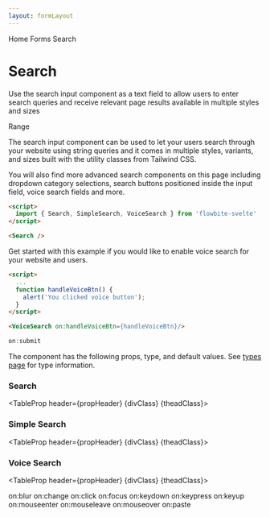 ```yaml
---
layout: formLayout
---
```


<script>
  import { Htwo, ExampleDiv, GitHubSource, CompoDescription, TableProp, TableDefaultRow} from '../utils'
  import { Search, SimpleSearch, VoiceSearch, Breadcrumb, BreadcrumbItem, Badge } from '$lib'
  import { Home } from 'svelte-heros'

  import searchComponentProps from '../props/Search.json'
  import simpleSearchComponentProps from '../props/SimpleSearch.json'
  import voiceSearchcomponentProps from '../props/VoiceSearch.json'

  let searchItems = searchComponentProps.props
  let simpleSearchItems = simpleSearchComponentProps.props
  let voiceSearchItems = voiceSearchcomponentProps.props

  let propHeader = ['Name', 'Type', 'Default']
  let divClass='w-full relative overflow-x-auto shadow-md sm:rounded-lg py-4'
  let theadClass ='text-xs text-gray-700 uppercase bg-gray-50 dark:bg-gray-700 dark:text-white'

  function handleVoiceBtn() {
    alert('You clicked voice button');
  }
</script>

<Breadcrumb>
  <BreadcrumbItem href="/" icon={Home} variation="solid">Home</BreadcrumbItem>
  <BreadcrumbItem href="/forms">Forms</BreadcrumbItem>
  <BreadcrumbItem>Search</BreadcrumbItem>
</Breadcrumb>

<h1 class="text-3xl w-full dark:text-white pt-8 pb-4">Search</h1>

<CompoDescription>Use the search input component as a text field to allow users to enter search queries and receive relevant page results available in multiple styles and sizes</CompoDescription>

<ExampleDiv>
<GitHubSource href="forms/Range.svelte">Range</GitHubSource>
</ExampleDiv>

The search input component can be used to let your users search through your website using string queries and it comes in multiple styles, variants, and sizes built with the utility classes from Tailwind CSS.

You will also find more advanced search components on this page including dropdown category selections, search buttons positioned inside the input field, voice search fields and more.

<Htwo label="Setup" />

```html
<script>
  import { Search, SimpleSearch, VoiceSearch } from 'flowbite-svelte'
</script>
```

<Htwo label="Search bar example" />

<ExampleDiv>
<Search />
</ExampleDiv>

```html
<Search />
```

<Htwo label="Voice Search" />

Get started with this example if you would like to enable voice search for your website and users.

<ExampleDiv>
<VoiceSearch on:handleVoiceBtn={handleVoiceBtn}/>
</ExampleDiv>

```html
<script>
  ...
  function handleVoiceBtn() {
    alert('You clicked voice button');
  }
</script>

<VoiceSearch on:handleVoiceBtn={handleVoiceBtn}/>
```

<Htwo label="Events" />

```js
on:submit
```

<Htwo label="Props" />

The component has the following props, type, and default values. See <a href="/pages/types">types page</a> for type information.

<h3>Search</h3>

<TableProp header={propHeader} {divClass} {theadClass}>
  <TableDefaultRow items={searchItems} rowState='hover' />
</TableProp>

<h3>Simple Search</h3>

<TableProp header={propHeader} {divClass} {theadClass}>
  <TableDefaultRow items={simpleSearchItems} rowState='hover' />
</TableProp>

<h3>Voice Search</h3>

<TableProp header={propHeader} {divClass} {theadClass}>
  <TableDefaultRow items={voiceSearchItems} rowState='hover' />
</TableProp>

<Htwo label="Forwarded Events: Search, SimpleSearch" />

<div class="flex flex-wrap gap-2">
<Badge large={true}>on:blur</Badge>
<Badge large={true}>on:change</Badge>
<Badge large={true}>on:click</Badge>
<Badge large={true}>on:focus</Badge>
<Badge large={true}>on:keydown</Badge>
<Badge large={true}>on:keypress</Badge>
<Badge large={true}>on:keyup</Badge>
<Badge large={true}>on:mouseenter</Badge>
<Badge large={true}>on:mouseleave</Badge>
<Badge large={true}>on:mouseover</Badge>
<Badge large={true}>on:paste</Badge>
</div>